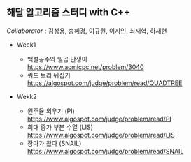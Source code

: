 ## 해달 알고리즘 스터디 with C++

*Collaborator* : 김성용, 송혜경, 이규원, 이지인, 최재혁, 하재현

- Week1
  - 백설공주와 일곱 난쟁이 <br>
    https://www.acmicpc.net/problem/3040
  - 쿼드 트리 뒤집기 <br>
    https://algospot.com/judge/problem/read/QUADTREE

- Wekk2
  - 원주율 외우기 (PI) <br>
    https://www.algospot.com/judge/problem/read/PI
  - 최대 증가 부분 수열 (LIS) <br>
    https://www.algospot.com/judge/problem/read/LIS
  - 장마가 왔다 (SNAIL) <br>
    https://www.algospot.com/judge/problem/read/SNAIL
